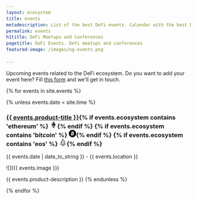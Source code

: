 ```yaml
---
layout: ecosystem
title: events
metadescription: List of the best Defi events. Calendar with the best DeFi meetups and conferences around the world.
permalink: events
h1title: DeFi Meetups and Conferences
pagetitle: DeFi Events. Defi meetups and conferences
featured-image: /images/og-events.png

---
```

Upcoming events related to the DeFi ecosystem. Do you want to add your event here? Fill [this form](https://sneg55.typeform.com/to/SPrjTk) and we'll get in touch.


{% for events in site.events %}

{% unless events.date < site.time %}

### <a href="{{ events.product-url }}">{{ events.product-title }}</a>{% if events.ecosystem contains 'ethereum' %} ![](images/ether.png "Ethereum ecosystem"){% endif %} {% if events.ecosystem contains 'bitcoin' %} ![](/images/btc.png "Bitcoin ecosystem"){% endif %} {% if events.ecosystem contains 'eos' %} ![](/images/eos.png "EOS ecosystem"){% endif %}

{{ events.date | date_to_string }} - {{ events.location }}

![]({{ events.image }})

{{ events.product-description }}
{% endunless %}

{% endfor %}
